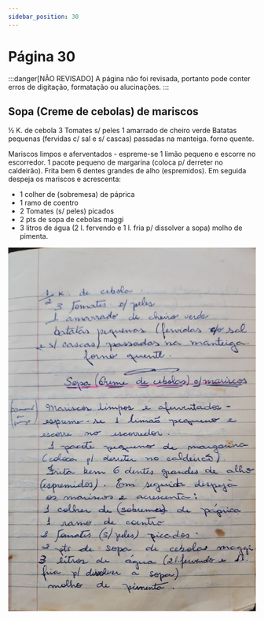 ```yaml
---
sidebar_position: 30
---
```

# Página 30
:::danger[NÃO REVISADO]
A página não foi revisada, portanto pode conter erros de digitação, formatação ou alucinações.
:::
## Sopa (Creme de cebolas) de mariscos

½ K. de cebola
3 Tomates s/ peles
1 amarrado de cheiro verde
Batatas pequenas (fervidas c/ sal
e s/ cascas) passadas na manteiga.
forno quente.

Mariscos limpos e aferventados -
espreme-se 1 limão pequeno e
escorre no escorredor.
1 pacote pequeno de margarina
(coloca p/ derreter no caldeirão).
Frita bem 6 dentes grandes de alho
(espremidos). Em seguida despeja
os mariscos e acrescenta:
- 1 colher de (sobremesa) de páprica
- 1 ramo de coentro
- 2 Tomates (s/ peles) picados
- 2 pts de sopa de cebolas maggi
- 3 litros de água (2 l. fervendo e 1 l.
fria p/ dissolver a sopa)
molho de pimenta.

![imagem base](./images/page_30.png)